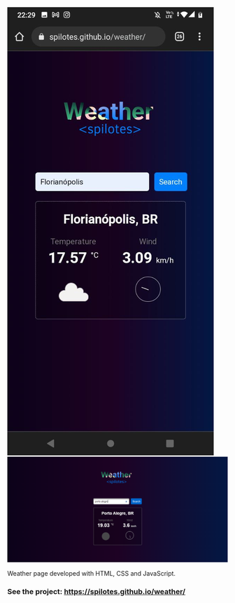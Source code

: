 <img src="./img/mobile-home.jpeg">
<img src="./img/desktop-home.png">

Weather page developed with HTML, CSS and JavaScript.
### See the project: https://spilotes.github.io/weather/
